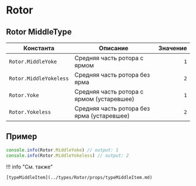# Rotor

<!--startMiddleType-->
## Rotor MiddleType

| Константа          | Описание                   | Значение |
|-------------------|----------------------------|----------:|
| `Rotor.MiddleYoke`     | Средняя часть ротора с ярмом  | `1` |
| `Rotor.MiddleYokeless` | Средняя часть ротора без ярма | `2` |
| `Rotor.Yoke`         | Средняя часть ротора с ярмом (устаревшее) | `1` |
| `Rotor.Yokeless`        | Средняя часть ротора без ярма (устаревшее) | `2` |

<!--endMiddleType-->

## Пример
```javascript linenums="1"
console.info(Rotor.MiddleYoke) // output: 1
console.info(Rotor.MiddleYokeless) // output: 2
```

!!! info "См. также"

    [typeMiddleItem](../types/Rotor/props/typeMiddleItem.md)


